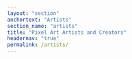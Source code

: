 ```yaml
---
layout: "section"
anchortext: "Artists"
section_name: "artists"
title: "Pixel Art Artists and Creators"
headernav: "true"
permalink: /artists/
---
```

